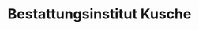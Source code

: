 ---
title: "Bestattungsinstitut Kusche"
url: /nuthetal/bestattungsinstitut-kusche/
shop: Bestattungen
---